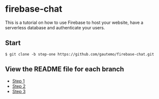 # firebase-chat
This is a tutorial on how to use Firebase to host your website, have a serverless database and authenticate your users.

## Start
`$ git clone -b step-one https://github.com/gautemo/firebase-chat.git`

## View the README file for each branch
* [Step 1](https://github.com/gautemo/firebase-chat/blob/step-one/README.md)
* [Step 2](https://github.com/gautemo/firebase-chat/blob/step-two/README.md)
* [Step 3](https://github.com/gautemo/firebase-chat/blob/step-three/README.md)
